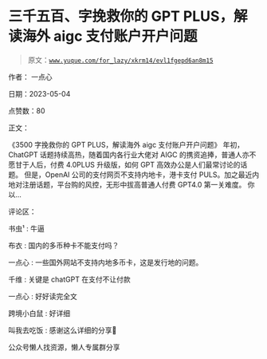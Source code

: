 # 三千五百、字挽救你的 GPT PLUS，解读海外 aigc 支付账户开户问题

> 原文：[`www.yuque.com/for_lazy/xkrm14/evl1fgepd6an8m15`](https://www.yuque.com/for_lazy/xkrm14/evl1fgepd6an8m15)



作者： 一点心



日期：2023-05-04



点赞数：80



正文：



《3500 字挽救你的 GPT PLUS，解读海外 aigc 支付账户开户问题》 年初，ChatGPT 话题持续高热，随着国内各行业大佬对 AIGC 的携资追捧，普通人亦不愿甘于人后，付费 4.0PLUS 升级版，如何 GPT 高效办公是人们最常讨论的话题。 但是，OpenAI 公司的支付网页不支持内地卡，港卡支付 PULS。加之最近内地对注册话题，平台购的风控，无形中拔高普通人付费 GPT4.0 第一关难度。 你以...



评论区：



书虫¹ : 牛逼



布衣 : 国内的多币种卡不能支付吗？



一点心 : 一些国外网站不支持内地多币卡，这是发行地的问题。



千维 : 关键是 chatGPT 在支付不让付款



一点心 : 好好读完全文



跨境小白鼠 : 好详细



叫我去吃饭 : 感谢这么详细的分享🙏



公众号懒人找资源，懒人专属群分享


